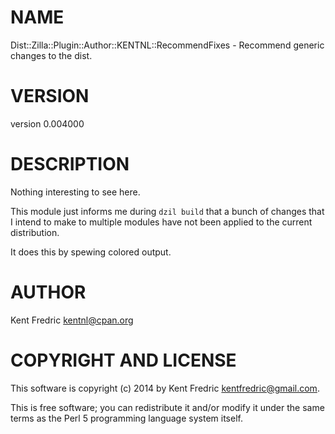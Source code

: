 # NAME

Dist::Zilla::Plugin::Author::KENTNL::RecommendFixes - Recommend generic changes to the dist.

# VERSION

version 0.004000

# DESCRIPTION

Nothing interesting to see here.

This module just informs me during `dzil build` that a bunch of
changes that I intend to make to multiple modules have not been applied
to the current distribution.

It does this by spewing colored output.

# AUTHOR

Kent Fredric <kentnl@cpan.org>

# COPYRIGHT AND LICENSE

This software is copyright (c) 2014 by Kent Fredric <kentfredric@gmail.com>.

This is free software; you can redistribute it and/or modify it under
the same terms as the Perl 5 programming language system itself.
